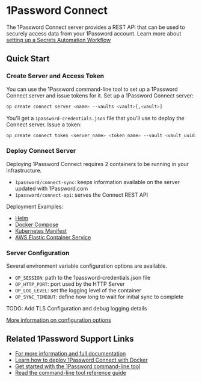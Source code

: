 # 1Password Connect

The 1Password Connect server provides a REST API that can be used to securely access data from your 1Password account. Learn more about [setting up a Secrets Automation Workflow](https://support.1password.com/secrets-automation/)

## Quick Start

### Create Server and Access Token

You can use the 1Password command-line tool to set up a 1Password Connect server and issue tokens for it.
Set up a 1Password Connect server:

```sh
op create connect server <name> --vaults <vault>[,<vault>]
```

You'll get a `1password-credentials.json` file that you'll use to deploy the Connect server.
Issue a token:

```sh
op create connect token <server_name> <token_name> --vault <vault_uuid>[,(r|w|rw)] [--vault <vault_uuid>[,(r|w|rw)]]
```

### Deploy Connect Server

Deploying 1Password Connect requires 2 containers to be running in your infrastructure.

- `1password/connect-sync`: keeps information available on the server updated with 1Password.com
- `1password/connect-api`: serves the Connect REST API

Deployment Examples:

- [Helm](https://github.com/1Password/connect-helm-charts/tree/main/charts/connect#deploying-1password-connect)
- [Docker Compose](./examples/docker/compose/README.md)
- [Kubernetes Manifest](./examples/docker/compose/README.md)
- [AWS Elastic Container Service](./examples/docker/compose/README.md)

### Server Configuration

Several environment variable configuration options are available.

- `OP_SESSION`: path to the 1password-credentials.json file
- `OP_HTTP_PORT`: port used by the HTTP Server
- `OP_LOG_LEVEL`: set the logging level of the container
- `OP_SYNC_TIMEOUT`: define how long to wait for initial sync to complete

TODO: Add TLS Configuration and debug logging details

[More information on configuration options](docs/configuration.md)

## Related 1Password Support Links

- [For more information and full documentation](https://support.1password.com/secrets-automation/)
- [Learn how to deploy 1Password Connect with Docker](https://support.1password.com/connect-deploy-docker/)
- [Get started with the 1Password command-line tool](https://support.1password.com/command-line-getting-started/)
- [Read the command-line tool reference guide](https://support.1password.com/command-line-reference/)
